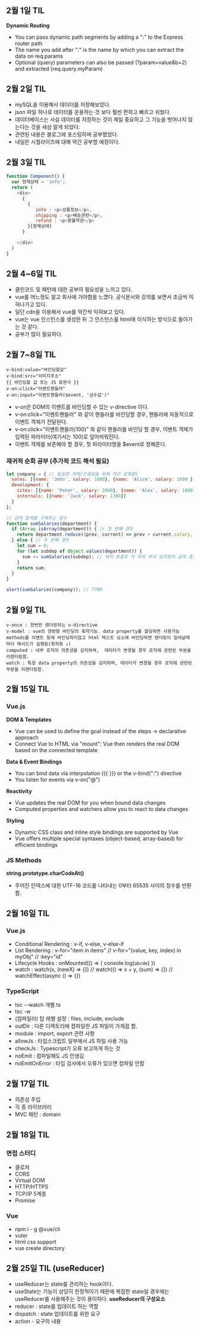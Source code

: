 ## 2월 1일 TIL
**Dynamic Routing**
- You can pass dynamic path segments by adding a ":" to the Express router path
- The name you add after ":" is the name by which you can extract the data on req.params
- Optional (query) parameters can also be passed (?param=value&b=2) and extracted (req.query.myParam)

## 2월 2일 TIL
- mySQL을 이용해서 데이터를 저장해보았다.
- json 파일 하나로 데이터를 운용하는 것 보다 훨씬 편하고 빠르고 쉬웠다.
- 데이터베이스는 사실 데이터를 저장하는 것이 제일 중요하고 그 기능을 벗어나지 않는다는 것을 새삼 알게 되었다.
- 관련된 내용은 블로그에 포스팅하며 공부했었다.
- 내일은 시퀄라이즈에 대해 약간 공부할 예정이다.

## 2월 3일 TIL
```js
function Component() {
  var 현재상태 = 'info';
  return (
    <div>
      {
        { 
           info : <p>상품정보</p>,
           shipping : <p>배송관련</p>,
           refund : <p>환불약관</p>
        }[현재상태]
      }

    </div>
  )
} 
```

## 2월 4~6일 TIL
- 클린코드 및 패턴에 대한 공부의 필요성을 느끼고 있다.
- vue를 어느정도 알고 회사에 가야함을 느꼈다. 공식문서와 강의를 보면서 조금씩 익혀나가고 있다.
- 일단 cdn을 이용해서 vue를 약간씩 익혀보고 있다.
- vue는 vue 인스턴스를 생성한 뒤 그 인스턴스를 html에 이식하는 방식으로 돌아가는 것 같다.
- 공부가 많이 필요하다.

## 2월 7~8일 TIL
```
v-bind:value="바인딩할값"
v-bind:src="이미지주소"
{{ 바인딩할 값 또는 JS 표현식 }}
v-on:click="이벤트핸들러"
v-on:input="이벤트핸들러($event, '상수값')"
```
- v-on은 DOM의 이벤트를 바인딩할 수 있는 v-directive 이다.
- v-on:click="이벤트핸들러" 와 같이 핸들러를 바인딩할 경우, 핸들러에 자동적으로 이벤트 객체가 전달된다.
- v-on:click="이벤트핸들러(100)" 와 같이 핸들러를 바인딩 할 경우, 이벤트 객체가 입력된 파라미터(여기서는 100)로 덮어씌워진다.
- 이벤트 객체를 보존해야 할 경우, 첫 파라미터명을 $event로 정해준다.

### 재귀적 순회 공부 (추가적 코드 해석 필요)
```js
let company = { // 동일한 객체(간결성을 위해 약간 압축함)
  sales: [{name: 'John', salary: 1000}, {name: 'Alice', salary: 1600 }],
  development: {
    sites: [{name: 'Peter', salary: 2000}, {name: 'Alex', salary: 1800 }],
    internals: [{name: 'Jack', salary: 1300}]
  }
};

// 급여 합계를 구해주는 함수
function sumSalaries(department) {
  if (Array.isArray(department)) { // 첫 번째 경우
    return department.reduce((prev, current) => prev + current.salary, 0); // 배열의 요소를 합함
  } else { // 두 번째 경우
    let sum = 0;
    for (let subdep of Object.values(department)) {
      sum += sumSalaries(subdep); // 재귀 호출로 각 하위 부서 임직원의 급여 총합을 구함
    }
    return sum;
  }
}

alert(sumSalaries(company)); // 7700
```

## 2월 9일 TIL
```
v-once : 한번만 렌더링하는 v-directive
v-model : vue의 양방향 바인딩의 축약기능. data property를 할당하면 사용가능
methods를 이벤트 등에 바인딩하지않고 html 텍스트 요소에 바인딩하면 렌더링이 일어날때마다 메서드가 실행됨(최적화 ↓)
computed : 내부 로직의 의존성을 감지하며,  데이터가 변경될 경우 로직에 관련된 부분을 리렌더링함.
watch : 특정 data property의 의존성을 감지하며, 데이터가 변경될 경우 로직에 관련된 부분을 리렌더링함.
```

## 2월 15일 TIL 
### Vue.js
**DOM & Templates**
- Vue can be used to define the goal instead of the steps -> declarative approach
- Connect Vue to HTML via "mount": Vue then renders the real DOM based on the connected template

**Data & Event Bindings**
- You can bind data via interpolation ({{ }}) or the v-bind(":") directive
- You listen for events via v-on("@")

**Reactivity**
- Vue updates the real DOM for you when bound data changes
- Computed properties and watchers allow you to react to data changes

**Styling**
- Dynamic CSS class and inline style bindings are supported by Vue
- Vue offers multiple special syntaxes (object-based, array-based) for efficient bindings

### JS Methods
**string.prototype.charCodeAt()**
- 주어진 인덱스에 대한 UTF-16 코드를 나타내는 0부터 65535 사이의 정수를 반환함.

## 2월 16일 TIL
### Vue.js
- Conditional Rendering : v-if, v-else, v-else-if
- List Rendering : v-for="item in items" // v-for="(value, key, index) in myObj" // :key="id"
- Lifecycle Hooks : onMounted(() => { console.log(`abcde`) })
- watch : watch(x, (newX) => {}) // watch(() => x + y, (sum) => {}) // watchEffect(async () => {})

### TypeScript
- tsc --watch 개별.ts
- tsc -w
- (컴파일러) 탑 레벨 설정 : files, include, exclude
- outDir : 다른 디렉토리에 컴파일한 JS 파일이 가게끔 함.
- module : import, export 관련 사항
- allowJs : 타입스크립트 일부에서 JS 파일 사용 가능
- checkJs : Typescript가 오류 보고하게 하는 것
- noEmit : 컴파일해도 JS 안생김
- noEmitOnError : 타입 검사에서 오류가 있으면 컴파일 안함

## 2월 17일 TIL
- 의존성 주입
- 각 종 라이브러리
- MVC 패턴 : domain

## 2월 18일 TIL
### 면접 스터디
- 클로저
- CORS
- Virtual DOM
- HTTP/HTTPS
- TCP/IP 5계층
- Promise

### Vue
- npm i - g @vue/cli
- vuter
- html css support
- vue create directory

## 2월 25일 TIL (useReducer)
- useReducer는 state를 관리하는 hook이다.
- useState는 기능이 상당히 한정적이기 때문에 복잡한 state일 경우에는 useReducer를 사용해주는 것이 용이하다.
**useReducer의 구성요소**
- reducer : state를 업데이트 하는 역할
- dispatch : state 업데이트를 위한 요구
- action - 요구의 내용

